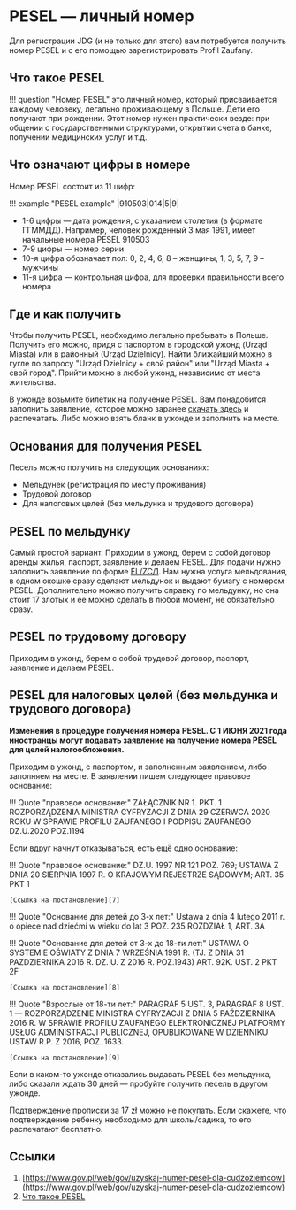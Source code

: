 # PESEL — личный номер

Для регистрации JDG (и не только для этого) вам потребуется получить номер PESEL и с его помощью зарегистрировать
Profil Zaufany.

## Что такое PESEL

!!! question "Номер PESEL"
    это личный номер, который присваивается каждому человеку, легально проживающему в Польше.
    Дети его получают при рождении.
    Этот номер нужен практически везде: при общении с государственными структурами, открытии счета в банке, получении медицинских услуг и т.д.

## Что означают цифры в номере

Номер PESEL состоит из 11 цифр:

!!! example "PESEL example"
    |910503|014|5|9|

- 1-6 цифры — дата рождения, с указанием столетия (в формате ГГММДД). Например, человек рожденный 3 мая 1991, имеет начальные номера PESEL 910503
- 7-9 цифры — номер серии
- 10-я цифра  обозначает пол: 0, 2, 4, 6, 8 – женщины, 1, 3, 5, 7, 9 – мужчины
- 11-я цифра — контрольная цифра, для проверки правильности всего номера

## Где и как получить

Чтобы получить PESEL, необходимо легально пребывать в Польше. Получить его можно, придя с паспортом в городской ужонд
(Urząd Miasta) или в районный (Urząd Dzielnicy). Найти ближайший можно в гугле по запросу "Urząd Dzielnicy + свой район"
или "Urząd Miasta + свой город". Прийти можно в любой ужонд, независимо от места жительства.

В ужонде возьмите билетик на получение PESEL. Вам понадобится заполнить заявление, которое можно заранее
[скачать здесь][1] и распечатать. Либо можно взять бланк в ужонде и заполнить на месте.

## Основания для получения PESEL

Песель можно получить на следующих основаниях:

- Мельдунек (регистрация по месту проживания)
- Трудовой договор
- Для налоговых целей (без мельдунка и трудового договора)

## PESEL по мельдунку

Самый простой вариант. Приходим в ужонд, берем с собой договор аренды жилья, паспорт, заявление и делаем PESEL.
Для подачи нужно заполнить заявление по форме [EL/ZC/1][6]. Нам нужна услуга мельдования, в одном окошке сразу сделают
мельдунок и выдают бумагу c номером PESEL. Дополнительно можно получить справку по мельдунку, но она стоит 17 злотых и
ее можно сделать в любой момент, не обязательно сразу.

## PESEL по трудовому договору

Приходим в ужонд, берем с собой трудовой договор, паспорт, заявление и делаем PESEL.

## PESEL для налоговых целей (без мельдунка и трудового договора)

**Изменения в процедуре получения номера PESEL. С 1 ИЮНЯ 2021 года иностранцы могут подавать заявление на получение
номера PESEL для целей налогообложения.**

Приходим в ужонд, с паспортом, и заполненным заявлением, либо заполняем на месте.
В заявлении пишем следующее правовое основание:

!!! Quote "правовое основание:"
    ZAŁĄCZNIK NR 1. PKT. 1 ROZPORZĄDZENIA MINISTRA CYFRYZACJI Z DNIA 29
    CZERWCA 2020 ROKU W SPRAWIE PROFILU ZAUFANEGO I PODPISU ZAUFANEGO
    DZ.U.2020 POZ.1194

Если вдруг начнут отказываться, есть ещё одно основание:

!!! Quote "правовое основание:"
    DZ.U. 1997 NR 121 POZ. 769; USTAWA Z DNIA 20 SIERPNIA 1997 R. O KRAJOWYM
    REJESTRZE SĄDOWYM; ART. 35 PKT 1

    [Ссылка на постановление][7]

!!! Quote "Основание для детей до 3-х лет:"
    Ustawa z dnia 4 lutego 2011 r. o opiece nad dziećmi w wieku do lat 3
    POZ. 235 ROZDZIAŁ 1, ART. 3A

!!! Quote "Основание для детей от 3-х до 18-ти лет:"
    USTAWA O SYSTEMIE OŚWIATY Z DNIA 7 WRZEŚNIA 1991 R.
    (TJ. Z DNIA 31 PAZDZIERNIKA 2016 R. DZ. U. Z 2016 R. POZ.1943)
    ART. 92K. UST. 2 PKT 2F

    [Ссылка на постановление][8]

!!! Quote "Взрослые от 18-ти лет:"
    PARAGRAF 5 UST. 3, PARAGRAF 8 UST. 1 — ROZPORZĄDZENIE MINISTRA CYFRYZACJI
    Z DNIA 5 PAŹDZIERNIKA 2016 R. W SPRAWIE PROFILU ZAUFANEGO ELEKTRONICZNEJ
    PLATFORMY USŁUG ADMINISTRACJI PUBLICZNEJ, OPUBLIKOWANE W DZIENNIKU USTAW
    R.P. Z 2016, POZ. 1633.

    [Ссылка на постановление][9]

Если в каком-то ужонде отказались выдавать PESEL без мельдунка, либо
сказали ждать 30 дней — пробуйте получить песель в другом ужонде.

Подтверждение прописки за 17 zł можно не покупать. Если скажете, что подтверждение ребенку необходимо для
школы/садика, то его распечатают бесплатно.

## Ссылки

1. [https://www.gov.pl/web/gov/uzyskaj-numer-pesel-dla-cudzoziemcow](https://www.gov.pl/web/gov/uzyskaj-numer-pesel-dla-cudzoziemcow)
2. [Что такое PESEL](https://telegra.ph/PESEL-05-18)

<!-- resources -->

[1]: https://www.gov.pl/attachment/5681d5cb-3ce9-4ca0-a325-1db67a7f3c24
[6]: https://druki.gofin.pl/elzc1-zgloszenie-pobytu-czasowego,wzor,1472,165.html
[7]: https://isap.sejm.gov.pl/isap.nsf/DocDetails.xsp?id=WDU19971210769
[8]: https://www.prawo.vulcan.edu.pl/przegdok.asp?qdatprz=akt&qplikid=1
[9]: http://isap.sejm.gov.pl/isap.nsf/DocDetails.xsp?id=WDU20160001633
